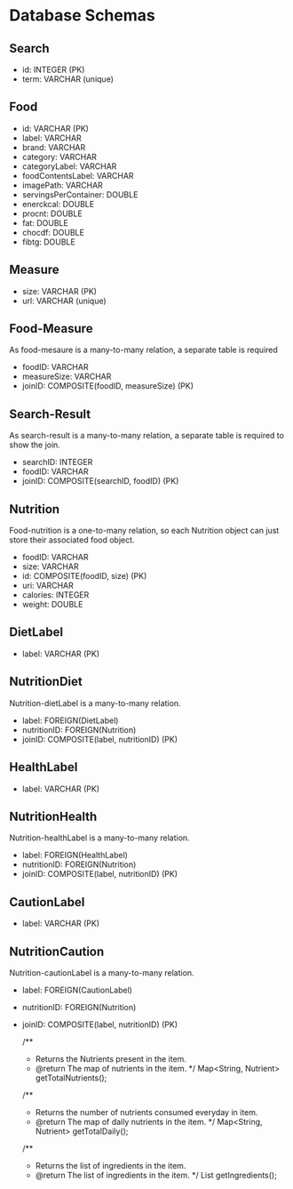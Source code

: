 # Database Schemas
## Search
* id: INTEGER (PK)
* term: VARCHAR (unique)

## Food
* id: VARCHAR (PK)
* label: VARCHAR
* brand: VARCHAR
* category: VARCHAR
* categoryLabel: VARCHAR
* foodContentsLabel: VARCHAR
* imagePath: VARCHAR
* servingsPerContainer: DOUBLE
* enerckcal: DOUBLE
* procnt: DOUBLE
* fat: DOUBLE
* chocdf: DOUBLE
* fibtg: DOUBLE
    
## Measure
* size: VARCHAR (PK)
* url: VARCHAR (unique)

## Food-Measure
As food-mesaure is a many-to-many relation, a separate table is required
* foodID: VARCHAR
* measureSize: VARCHAR
* joinID: COMPOSITE(foodID, measureSize) (PK)

## Search-Result
As search-result is a many-to-many relation, a separate table is required
to show the join.
* searchID: INTEGER
* foodID: VARCHAR
* joinID: COMPOSITE(searchID, foodID) (PK)

## Nutrition
Food-nutrition is a one-to-many relation, so each Nutrition object can
just store their associated food object.
* foodID: VARCHAR
* size: VARCHAR
* id: COMPOSITE(foodID, size) (PK)
* uri: VARCHAR
* calories: INTEGER
* weight: DOUBLE

## DietLabel
* label: VARCHAR (PK)

## NutritionDiet
Nutrition-dietLabel is a many-to-many relation.
* label: FOREIGN(DietLabel)
* nutritionID: FOREIGN(Nutrition)
* joinID: COMPOSITE(label, nutritionID) (PK) 

## HealthLabel
* label: VARCHAR (PK)

## NutritionHealth
Nutrition-healthLabel is a many-to-many relation.
* label: FOREIGN(HealthLabel)
* nutritionID: FOREIGN(Nutrition)
* joinID: COMPOSITE(label, nutritionID) (PK) 

## CautionLabel
* label: VARCHAR (PK)

## NutritionCaution
Nutrition-cautionLabel is a many-to-many relation.
* label: FOREIGN(CautionLabel)
* nutritionID: FOREIGN(Nutrition)
* joinID: COMPOSITE(label, nutritionID) (PK) 


    /**
     * Returns the Nutrients present in the item.
     * @return The map of nutrients in the item.
     */
    Map<String, Nutrient> getTotalNutrients();

    /**
     * Returns the number of nutrients consumed everyday in item.
     * @return The map of daily nutrients in the item.
     */
    Map<String, Nutrient> getTotalDaily();

    /**
     * Returns the list of ingredients in the item.
     * @return The list of ingredients in the item.
     */
    List<Ingredient> getIngredients();